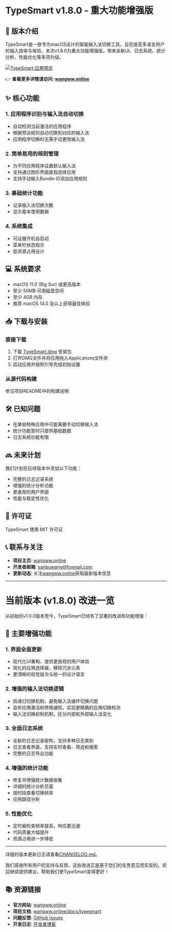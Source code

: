 # TypeSmart v1.8.0 - 重大功能增强版

## 🚀 版本介绍

TypeSmart是一款专为macOS设计的智能输入法切换工具，旨在提高多语言用户的输入效率与体验。本次v1.8.0为重大功能增强版，带来全新UI、日志系统、统计分析、性能优化等多项升级。

[![TypeSmart 应用预览](https://wangww.online/app/TypeSmart%20应用原型_规则.png)](https://wangww.online)

👉 **查看更多详情请访问: [wangww.online](https://wangww.online)**

## ✨ 核心功能

### 1. 应用程序识别与输入法自动切换
- 自动检测当前激活的应用程序
- 根据预设规则自动切换到对应的输入法
- 应用程序切换时无需手动更改输入法

### 2. 简单易用的规则管理
- 为不同应用程序设置默认输入法
- 支持通过图形界面直观选择应用
- 支持手动输入Bundle ID添加应用规则

### 3. 基础统计功能
- 记录输入法切换次数
- 显示基本使用数据

### 4. 系统集成
- 可设置开机自启动
- 菜单栏状态指示
- 低资源占用设计

## 💻 系统要求
- macOS 11.0 (Big Sur) 或更高版本
- 至少 50MB 可用磁盘空间
- 至少 4GB 内存
- 推荐 macOS 14.0 及以上获得最佳体验

## 📥 下载与安装

### 直接下载
1. 下载 [TypeSmart.dmg](https://github.com/sanbu3/TypeSmart/releases/download/v1.0.0/TypeSmart.dmg) 安装包
2. 打开DMG文件并将应用拖入Applications文件夹
3. 启动应用并按照引导完成初始设置

### 从源代码构建
参见项目README中的构建说明

## 🛠 已知问题
- 在某些特殊应用中可能需要手动切换输入法
- 统计功能暂时只提供基础数据
- 日志系统功能有限

## 🔜 未来计划
我们计划在后续版本中添加以下功能：
- 完整的日志记录系统
- 增强的统计分析功能
- 更直观的用户界面
- 性能与稳定性优化

## 📄 许可证
TypeSmart 使用 MIT 许可证

## 📞 联系与关注
- **项目主页**: [wangww.online](https://wangww.online)
- **开发者邮箱**: sanbuwang@foxmail.com
- **更新动态**: 关注[wangww.online](https://wangww.online)获取最新版本信息

---

# 当前版本 (v1.8.0) 改进一览

从初始的v1.0.0版本至今，TypeSmart已经有了显著的改进和功能增强：

## 🌟 主要增强功能

### 1. 界面全面更新
- 现代化UI重构，提供更直观的用户体验
- 简化的应用选择器，移除冗余元素
- 更清晰的视觉层次与统一的设计语言

### 2. 增强的输入法切换逻辑
- 防递归切换机制，避免输入法循环切换问题
- 监听应用激活和停用通知，实现更精确的应用切换检测
- 输入法切换抑制机制，区分内部和外部输入法变化

### 3. 全面日志系统
- 全新的日志记录架构，支持多种日志类别
- 日志查看界面，支持实时查看、筛选和搜索
- 完整的日志导出功能

### 4. 增强的统计功能
- 修复并增强统计数据收集
- 详细的统计分析页面
- 按时段查看切换频率
- 应用路径分析

### 5. 性能优化
- 定时器检查频率提高，响应更迅速
- 代码质量大幅提升
- 资源占用进一步降低

---

详细的版本更新日志请查看[CHANGELOG.md](https://github.com/sanbu3/TypeSmart/blob/main/CHANGELOG.md)。

我们感谢所有用户的支持与反馈，这些改进正是基于您们的宝贵意见而实现的。欢迎继续提供建议，帮助我们使TypeSmart变得更好！

## 📚 资源链接
- **官方网站**: [wangww.online](https://wangww.online)
- **项目文档**: [wangww.online/docs/typesmart](https://wangww.online)
- **问题反馈**: [GitHub Issues](https://github.com/sanbu3/TypeSmart/issues)
- **开发日志**: [开发者博客](https://wangww.online)
